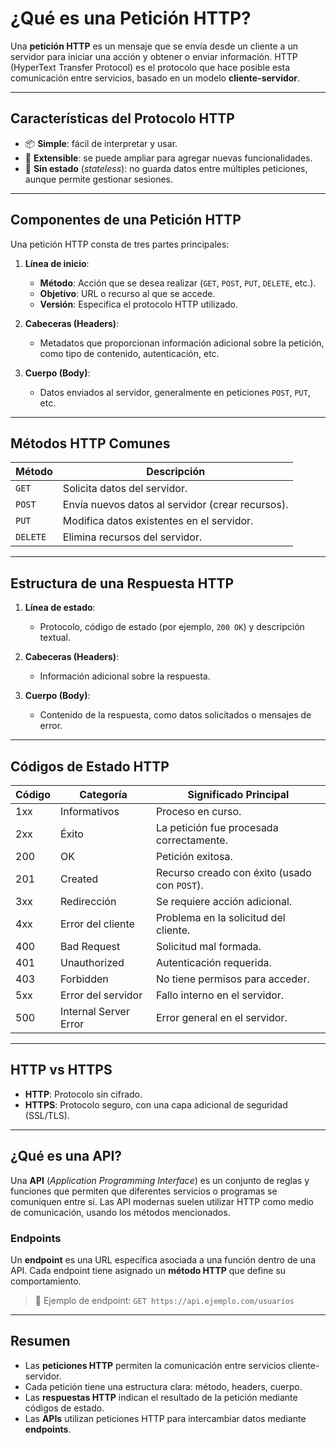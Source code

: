 # ¿Qué es una Petición HTTP?

Una **petición HTTP** es un mensaje que se envía desde un cliente a un servidor para iniciar una acción y obtener o enviar información. HTTP (HyperText Transfer Protocol) es el protocolo que hace posible esta comunicación entre servicios, basado en un modelo **cliente-servidor**.

---

## Características del Protocolo HTTP

- 📦 **Simple**: fácil de interpretar y usar.
- 🔧 **Extensible**: se puede ampliar para agregar nuevas funcionalidades.
- 🚫 **Sin estado** (*stateless*): no guarda datos entre múltiples peticiones, aunque permite gestionar sesiones.

---

## Componentes de una Petición HTTP

Una petición HTTP consta de tres partes principales:

1. **Línea de inicio**:
   - **Método**: Acción que se desea realizar (`GET`, `POST`, `PUT`, `DELETE`, etc.).
   - **Objetivo**: URL o recurso al que se accede.
   - **Versión**: Especifica el protocolo HTTP utilizado.

2. **Cabeceras (Headers)**:
   - Metadatos que proporcionan información adicional sobre la petición, como tipo de contenido, autenticación, etc.

3. **Cuerpo (Body)**:
   - Datos enviados al servidor, generalmente en peticiones `POST`, `PUT`, etc.

---

## Métodos HTTP Comunes

| Método  | Descripción                                         |
|---------|-----------------------------------------------------|
| `GET`   | Solicita datos del servidor.                        |
| `POST`  | Envía nuevos datos al servidor (crear recursos).   |
| `PUT`   | Modifica datos existentes en el servidor.           |
| `DELETE`| Elimina recursos del servidor.                     |

---

## Estructura de una Respuesta HTTP

1. **Línea de estado**:
   - Protocolo, código de estado (por ejemplo, `200 OK`) y descripción textual.

2. **Cabeceras (Headers)**:
   - Información adicional sobre la respuesta.

3. **Cuerpo (Body)**:
   - Contenido de la respuesta, como datos solicitados o mensajes de error.

---

## Códigos de Estado HTTP

| Código | Categoría              | Significado Principal                          |
|--------|------------------------|-----------------------------------------------|
| 1xx    | Informativos           | Proceso en curso.                             |
| 2xx    | Éxito                  | La petición fue procesada correctamente.      |
| 200    | OK                     | Petición exitosa.                             |
| 201    | Created                | Recurso creado con éxito (usado con `POST`).  |
| 3xx    | Redirección            | Se requiere acción adicional.                 |
| 4xx    | Error del cliente      | Problema en la solicitud del cliente.         |
| 400    | Bad Request            | Solicitud mal formada.                        |
| 401    | Unauthorized           | Autenticación requerida.                      |
| 403    | Forbidden              | No tiene permisos para acceder.               |
| 5xx    | Error del servidor     | Fallo interno en el servidor.                 |
| 500    | Internal Server Error  | Error general en el servidor.                 |

---

## HTTP vs HTTPS

- **HTTP**: Protocolo sin cifrado.
- **HTTPS**: Protocolo seguro, con una capa adicional de seguridad (SSL/TLS).

---

## ¿Qué es una API?

Una **API** (*Application Programming Interface*) es un conjunto de reglas y funciones que permiten que diferentes servicios o programas se comuniquen entre sí. Las API modernas suelen utilizar HTTP como medio de comunicación, usando los métodos mencionados.

### Endpoints

Un **endpoint** es una URL específica asociada a una función dentro de una API. Cada endpoint tiene asignado un **método HTTP** que define su comportamiento.

> 📌 Ejemplo de endpoint:
> `GET https://api.ejemplo.com/usuarios`

---

## Resumen

- Las **peticiones HTTP** permiten la comunicación entre servicios cliente-servidor.
- Cada petición tiene una estructura clara: método, headers, cuerpo.
- Las **respuestas HTTP** indican el resultado de la petición mediante códigos de estado.
- Las **APIs** utilizan peticiones HTTP para intercambiar datos mediante **endpoints**.

